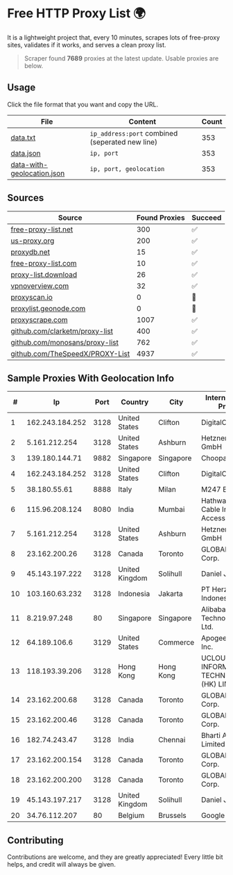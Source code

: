 
# Free HTTP Proxy List 🌍

It is a lightweight project that, every 10 minutes, scrapes lots of free-proxy sites, validates if it works, and serves a clean proxy list.


> Scraper found **7689** proxies at the latest update. Usable proxies are below.

## Usage

Click the file format that you want and copy the URL.


|File|Content|Count|
|----|-------|-----|
|[data.txt](https://raw.githubusercontent.com/themiralay/Proxy-List-World/master/data.txt)|`ip_address:port` combined (seperated new line)|353|
|[data.json](https://raw.githubusercontent.com/themiralay/Proxy-List-World/master/data.json)|`ip, port`|353|
|[data-with-geolocation.json](https://raw.githubusercontent.com/themiralay/Proxy-List-World/master/data-with-geolocation.json)|`ip, port, geolocation`|353|

## Sources

|Source|Found Proxies|Succeed|
|------|-------------|-------|
|[free-proxy-list.net](https://free-proxy-list.net)|300|✅|
|[us-proxy.org](https://www.us-proxy.org)|200|✅|
|[proxydb.net](http://proxydb.net)|15|✅|
|[free-proxy-list.com](https://free-proxy-list.com/?page=&port=&type%5B%5D=http&type%5B%5D=https&up_time=0&search=Search)|10|✅|
|[proxy-list.download](https://www.proxy-list.download/HTTP)|26|✅|
|[vpnoverview.com](https://vpnoverview.com/privacy/anonymous-browsing/free-proxy-servers)|32|✅|
|[proxyscan.io](https://www.proxyscan.io)|0|🚫|
|[proxylist.geonode.com](https://proxylist.geonode.com/api/proxy-list?limit=300&page=1&sort_by=lastChecked&sort_type=desc&protocols=http,https)|0|🚫|
|[proxyscrape.com](https://api.proxyscrape.com/v2/?request=displayproxies&protocol=http&timeout=10000&country=all&ssl=all&anonymity=all)|1007|✅|
|[github.com/clarketm/proxy-list](https://raw.githubusercontent.com/clarketm/proxy-list/master/proxy-list-raw.txt)|400|✅|
|[github.com/monosans/proxy-list](https://raw.githubusercontent.com/monosans/proxy-list/main/proxies/http.txt)|762|✅|
|[github.com/TheSpeedX/PROXY-List](https://raw.githubusercontent.com/TheSpeedX/PROXY-List/master/http.txt)|4937|✅|


## Sample Proxies With Geolocation Info

|#|Ip|Port|Country|City|Internet Service Provider|
|-|--|----|-------|----|-------------------------|
|1|162.243.184.252|3128|United States|Clifton|DigitalOcean, LLC|
|2|5.161.212.254|3128|United States|Ashburn|Hetzner Online GmbH|
|3|139.180.144.71|9882|Singapore|Singapore|Choopa|
|4|162.243.184.252|3128|United States|Clifton|DigitalOcean, LLC|
|5|38.180.55.61|8888|Italy|Milan|M247 Europe SRL|
|6|115.96.208.124|8080|India|Mumbai|Hathway IP over Cable Internet Access|
|7|5.161.212.254|3128|United States|Ashburn|Hetzner Online GmbH|
|8|23.162.200.26|3128|Canada|Toronto|GLOBALTELEHOST Corp.|
|9|45.143.197.222|3128|United Kingdom|Solihull|Daniel Jackson|
|10|103.160.63.232|3128|Indonesia|Jakarta|PT Herza Digital Indonesia|
|11|8.219.97.248|80|Singapore|Singapore|Alibaba (US) Technology Co., Ltd.|
|12|64.189.106.6|3129|United States|Commerce|Apogee Telecom Inc.|
|13|118.193.39.206|3128|Hong Kong|Hong Kong|UCLOUD INFORMATION TECHNOLOGY (HK) LIMITED|
|14|23.162.200.68|3128|Canada|Toronto|GLOBALTELEHOST Corp.|
|15|23.162.200.46|3128|Canada|Toronto|GLOBALTELEHOST Corp.|
|16|182.74.243.47|3128|India|Chennai|Bharti Airtel Limited|
|17|23.162.200.154|3128|Canada|Toronto|GLOBALTELEHOST Corp.|
|18|23.162.200.200|3128|Canada|Toronto|GLOBALTELEHOST Corp.|
|19|45.143.197.217|3128|United Kingdom|Solihull|Daniel Jackson|
|20|34.76.112.207|80|Belgium|Brussels|Google LLC|



## Contributing

Contributions are welcome, and they are greatly appreciated! Every
little bit helps, and credit will always be given.

